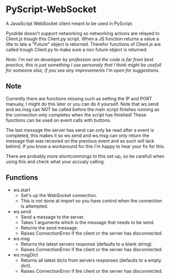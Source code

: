 # PyScript-WebSocket

A JavaScript WebSocket client meant to be used in PyScript.

Pyodide doesn't support networking so networking actions are relayed to Client.js trough this Client.py script.
When a JS function returns a value a litle to late a "Future" object is returned.
Therefor functions of Client.js are called trough Client.py to make sure a non future object is returned.

_Note: I'm not an developer by profession and the code is far from best practice, this is just something I use personaly that I think might be usefull for someone else, if you see any improvements I'm open for suggestions._

## Note

Currently there are functions missing such as setting the IP and PORT manualy, I might do this later or you can do it yourself.
Note that ws.send and ws.msg can NOT be called before the main script finishes running as the connection only completes when the script has finished! These functions can be used on event calls with buttons.

The last message the server has send can only be read after a event is completed, this makes it so ws.send and ws.msg can only return the message that was recevied on the previous event and as such will lack behind.
If you know a workaround for this I'm happy to hear your fix for this.

There are probably more shortcommings to this set-up, so be carefull when using this and check what your accualy calling.

## Functions

* ws.start
  * Set's up the WebSocket connection.
  * This is not done at import so you have control when the connection is attempted.
* ws.send
  * Send a message to the server.
  * Takes 1 arguments which is the message that needs to be send.
  * Returns the send message.
  * Raises ConnectionError if the client or the server has disconnected.
* ws.msg
  * Returns the latest servers response (defaults to a blank string).
  * Raises ConnectionError if the client or the server has disconnected.
* ws.msgDict
  * Returns all latest dicts from servers responses (defaults to a empty dict).
  * Raises ConnectionError if the client or the server has disconnected.
